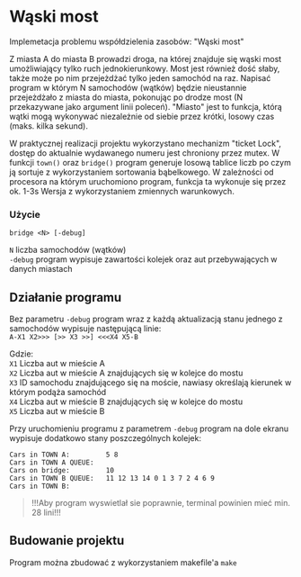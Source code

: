 # Wąski most
Implemetacja problemu współdzielenia zasobów: "Wąski most" 

Z miasta A do miasta B prowadzi droga, na której znajduje się wąski most umożliwiający tylko ruch jednokierunkowy. Most jest również dość słaby, także może po nim przejeżdżać tylko jeden samochód na raz. Napisać program w którym N samochodów (wątków) będzie nieustannie przejeżdżało z miasta do miasta, pokonując po drodze most (N przekazywane jako argument linii poleceń). "Miasto" jest to funkcja, którą wątki mogą wykonywać niezależnie od siebie przez krótki, losowy czas (maks. kilka sekund).

W praktycznej realizacji projektu wykorzystano mechanizm "ticket Lock", dostęp do aktualnie wydawanego numeru jest chroniony przez mutex.
W funkcji ```town()``` oraz ```bridge()``` program generuje losową tablice liczb po czym ją sortuje z wykorzystaniem sortowania bąbelkowego. W zależności od procesora na którym uruchomiono program, funkcja ta wykonuje się przez ok. 1-3s
Wersja z wykorzystaniem zmiennych warunkowych.

### Użycie
```bridge <N> [-debug]```

```N```  liczba samochodów (wątków)  
```-debug``` program wypisuje zawartości kolejek oraz aut przebywających w danych miastach



## Działanie programu
Bez parametru ```-debug``` program wraz z każdą aktualizacją stanu jednego z samochodów wypisuje następującą linie:  
```A-X1 X2>>> [>> X3 >>] <<<X4 X5-B```  
  
Gdzie:  
```X1``` Liczba aut w mieście A  
```X2``` Liczba aut w mieście A znajdujących się w kolejce do mostu  
```X3``` ID samochodu znajdującego się na moście, nawiasy określają kierunek w którym podąża samochód  
```X4``` Liczba aut w mieście B znajdujących się w kolejce do mostu  
```X5``` Liczba aut w mieście B  

Przy uruchomieniu programu z parametrem ```-debug``` program na dole ekranu wypisuje dodatkowo stany poszczególnych kolejek:

```
Cars in TOWN A:         5 8  
Cars in TOWN A QUEUE:  
Cars on bridge:         10  
Cars in TOWN B QUEUE:   11 12 13 14 0 1 3 7 2 4 6 9  
Cars in TOWN B:    
```
> !!!Aby program wyswietlał sie poprawnie, terminal powinien mieć min. 28 lini!!!

## Budowanie projektu
Program można zbudować z wykorzystaniem makefile'a ```make```

